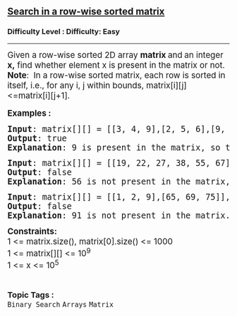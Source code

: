 <h2><a href="https://www.geeksforgeeks.org/problems/search-in-a-row-wise-sorted-matrix/1?page=4&category=Binary%20Search&sortBy=submissions">Search in a row-wise sorted matrix</a></h2><h3>Difficulty Level : Difficulty: Easy</h3><hr><div class="problems_problem_content__Xm_eO"><p><span style="font-size: 14pt;">Given a row-wise sorted 2D array <strong>matrix&nbsp;</strong>and<strong>&nbsp;</strong>an integer <strong>x,</strong> find whether element x is present in the matrix or not.<br><strong>Note</strong>:&nbsp; In a row-wise sorted matrix, each row is sorted in itself, i.e., for any i, j within bounds, matrix[i][j]&lt;=matrix[i][j+1].</span><br style="font-size: 18px;"><br><span style="font-size: 14pt;"><strong>Examples :</strong></span></p>
<pre><span style="font-size: 14pt;"><strong>Input</strong>: matrix[][] = [[3, 4, 9],[2, 5, 6],[9, 25, 27]], x = 9
<strong>Output</strong>: true
<strong>Explanation</strong>: 9 is present in the matrix, so the output is 1.
</span></pre>
<pre><span style="font-size: 14pt;"><strong>Input</strong>: matrix[][] = [[19, 22, 27, 38, 55, 67]], x = 56<br><strong>Output</strong>: false
<strong>Explanation</strong>: 56 is not present in the matrix, so the output is 0.<br></span></pre>
<pre><span style="font-size: 14pt;"><strong>Input</strong>: matrix[][] = [[1, 2, 9],[65, 69, 75]], x = 91</span><br><span style="font-size: 14pt;"><strong>Output</strong>: false
<strong>Explanation</strong>: 91 is not present in the matrix.</span></pre>
<p><span style="font-size: 14pt;"><strong>Constraints:<br></strong>1 &lt;= matrix.size(), matrix[0].size() &lt;= 1000<br>1 &lt;= matrix[][] &lt;= 10<sup>9</sup><br>1 &lt;= x &lt;= 10<sup>5</sup></span></p></div><br><p><span style=font-size:18px><strong>Topic Tags : </strong><br><code>Binary Search</code>&nbsp;<code>Arrays</code>&nbsp;<code>Matrix</code>&nbsp;
